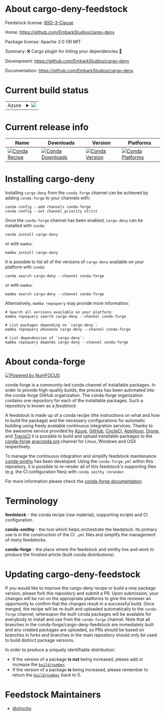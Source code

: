 About cargo-deny-feedstock
==========================

Feedstock license: [BSD-3-Clause](https://github.com/conda-forge/cargo-deny-feedstock/blob/main/LICENSE.txt)

Home: https://github.com/EmbarkStudios/cargo-deny

Package license: Apache-2.0 OR MIT

Summary: ❌ Cargo plugin for linting your dependencies 🦀

Development: https://github.com/EmbarkStudios/cargo-deny

Documentation: https://github.com/EmbarkStudios/cargo-deny

Current build status
====================


<table>
    
  <tr>
    <td>Azure</td>
    <td>
      <details>
        <summary>
          <a href="https://dev.azure.com/conda-forge/feedstock-builds/_build/latest?definitionId=25683&branchName=main">
            <img src="https://dev.azure.com/conda-forge/feedstock-builds/_apis/build/status/cargo-deny-feedstock?branchName=main">
          </a>
        </summary>
        <table>
          <thead><tr><th>Variant</th><th>Status</th></tr></thead>
          <tbody><tr>
              <td>linux_64</td>
              <td>
                <a href="https://dev.azure.com/conda-forge/feedstock-builds/_build/latest?definitionId=25683&branchName=main">
                  <img src="https://dev.azure.com/conda-forge/feedstock-builds/_apis/build/status/cargo-deny-feedstock?branchName=main&jobName=linux&configuration=linux%20linux_64_" alt="variant">
                </a>
              </td>
            </tr><tr>
              <td>linux_aarch64</td>
              <td>
                <a href="https://dev.azure.com/conda-forge/feedstock-builds/_build/latest?definitionId=25683&branchName=main">
                  <img src="https://dev.azure.com/conda-forge/feedstock-builds/_apis/build/status/cargo-deny-feedstock?branchName=main&jobName=linux&configuration=linux%20linux_aarch64_" alt="variant">
                </a>
              </td>
            </tr><tr>
              <td>osx_64</td>
              <td>
                <a href="https://dev.azure.com/conda-forge/feedstock-builds/_build/latest?definitionId=25683&branchName=main">
                  <img src="https://dev.azure.com/conda-forge/feedstock-builds/_apis/build/status/cargo-deny-feedstock?branchName=main&jobName=osx&configuration=osx%20osx_64_" alt="variant">
                </a>
              </td>
            </tr><tr>
              <td>osx_arm64</td>
              <td>
                <a href="https://dev.azure.com/conda-forge/feedstock-builds/_build/latest?definitionId=25683&branchName=main">
                  <img src="https://dev.azure.com/conda-forge/feedstock-builds/_apis/build/status/cargo-deny-feedstock?branchName=main&jobName=osx&configuration=osx%20osx_arm64_" alt="variant">
                </a>
              </td>
            </tr><tr>
              <td>win_64</td>
              <td>
                <a href="https://dev.azure.com/conda-forge/feedstock-builds/_build/latest?definitionId=25683&branchName=main">
                  <img src="https://dev.azure.com/conda-forge/feedstock-builds/_apis/build/status/cargo-deny-feedstock?branchName=main&jobName=win&configuration=win%20win_64_" alt="variant">
                </a>
              </td>
            </tr>
          </tbody>
        </table>
      </details>
    </td>
  </tr>
</table>

Current release info
====================

| Name | Downloads | Version | Platforms |
| --- | --- | --- | --- |
| [![Conda Recipe](https://img.shields.io/badge/recipe-cargo--deny-green.svg)](https://anaconda.org/conda-forge/cargo-deny) | [![Conda Downloads](https://img.shields.io/conda/dn/conda-forge/cargo-deny.svg)](https://anaconda.org/conda-forge/cargo-deny) | [![Conda Version](https://img.shields.io/conda/vn/conda-forge/cargo-deny.svg)](https://anaconda.org/conda-forge/cargo-deny) | [![Conda Platforms](https://img.shields.io/conda/pn/conda-forge/cargo-deny.svg)](https://anaconda.org/conda-forge/cargo-deny) |

Installing cargo-deny
=====================

Installing `cargo-deny` from the `conda-forge` channel can be achieved by adding `conda-forge` to your channels with:

```
conda config --add channels conda-forge
conda config --set channel_priority strict
```

Once the `conda-forge` channel has been enabled, `cargo-deny` can be installed with `conda`:

```
conda install cargo-deny
```

or with `mamba`:

```
mamba install cargo-deny
```

It is possible to list all of the versions of `cargo-deny` available on your platform with `conda`:

```
conda search cargo-deny --channel conda-forge
```

or with `mamba`:

```
mamba search cargo-deny --channel conda-forge
```

Alternatively, `mamba repoquery` may provide more information:

```
# Search all versions available on your platform:
mamba repoquery search cargo-deny --channel conda-forge

# List packages depending on `cargo-deny`:
mamba repoquery whoneeds cargo-deny --channel conda-forge

# List dependencies of `cargo-deny`:
mamba repoquery depends cargo-deny --channel conda-forge
```


About conda-forge
=================

[![Powered by
NumFOCUS](https://img.shields.io/badge/powered%20by-NumFOCUS-orange.svg?style=flat&colorA=E1523D&colorB=007D8A)](https://numfocus.org)

conda-forge is a community-led conda channel of installable packages.
In order to provide high-quality builds, the process has been automated into the
conda-forge GitHub organization. The conda-forge organization contains one repository
for each of the installable packages. Such a repository is known as a *feedstock*.

A feedstock is made up of a conda recipe (the instructions on what and how to build
the package) and the necessary configurations for automatic building using freely
available continuous integration services. Thanks to the awesome service provided by
[Azure](https://azure.microsoft.com/en-us/services/devops/), [GitHub](https://github.com/),
[CircleCI](https://circleci.com/), [AppVeyor](https://www.appveyor.com/),
[Drone](https://cloud.drone.io/welcome), and [TravisCI](https://travis-ci.com/)
it is possible to build and upload installable packages to the
[conda-forge](https://anaconda.org/conda-forge) [anaconda.org](https://anaconda.org/)
channel for Linux, Windows and OSX respectively.

To manage the continuous integration and simplify feedstock maintenance
[conda-smithy](https://github.com/conda-forge/conda-smithy) has been developed.
Using the ``conda-forge.yml`` within this repository, it is possible to re-render all of
this feedstock's supporting files (e.g. the CI configuration files) with ``conda smithy rerender``.

For more information please check the [conda-forge documentation](https://conda-forge.org/docs/).

Terminology
===========

**feedstock** - the conda recipe (raw material), supporting scripts and CI configuration.

**conda-smithy** - the tool which helps orchestrate the feedstock.
                   Its primary use is in the construction of the CI ``.yml`` files
                   and simplify the management of *many* feedstocks.

**conda-forge** - the place where the feedstock and smithy live and work to
                  produce the finished article (built conda distributions)


Updating cargo-deny-feedstock
=============================

If you would like to improve the cargo-deny recipe or build a new
package version, please fork this repository and submit a PR. Upon submission,
your changes will be run on the appropriate platforms to give the reviewer an
opportunity to confirm that the changes result in a successful build. Once
merged, the recipe will be re-built and uploaded automatically to the
`conda-forge` channel, whereupon the built conda packages will be available for
everybody to install and use from the `conda-forge` channel.
Note that all branches in the conda-forge/cargo-deny-feedstock are
immediately built and any created packages are uploaded, so PRs should be based
on branches in forks and branches in the main repository should only be used to
build distinct package versions.

In order to produce a uniquely identifiable distribution:
 * If the version of a package **is not** being increased, please add or increase
   the [``build/number``](https://docs.conda.io/projects/conda-build/en/latest/resources/define-metadata.html#build-number-and-string).
 * If the version of a package **is** being increased, please remember to return
   the [``build/number``](https://docs.conda.io/projects/conda-build/en/latest/resources/define-metadata.html#build-number-and-string)
   back to 0.

Feedstock Maintainers
=====================

* [@xhochy](https://github.com/xhochy/)

